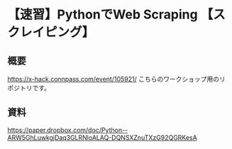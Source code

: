 # 【速習】PythonでWeb Scraping 【スクレイピング】
## 概要
https://x-hack.connpass.com/event/105921/
こちらのワークショップ用のリポジトリです。

## 資料
https://paper.dropbox.com/doc/Python--ARW5GhLuwkgjDaq3GLRNloALAQ-DQNSXZnuTXzG92QGRKesA
